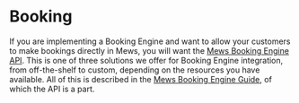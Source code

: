 # Booking

If you are implementing a Booking Engine and want to allow your customers to make bookings directly in Mews, you will want the [Mews Booking Engine API](https://mews-systems.gitbook.io/booking-engine-guide/).
This is one of three solutions we offer for Booking Engine integration, from off-the-shelf to custom, depending on the resources you have available.
All of this is described in the [Mews Booking Engine Guide](https://mews-systems.gitbook.io/booking-engine-guide/), of which the API is a part.
